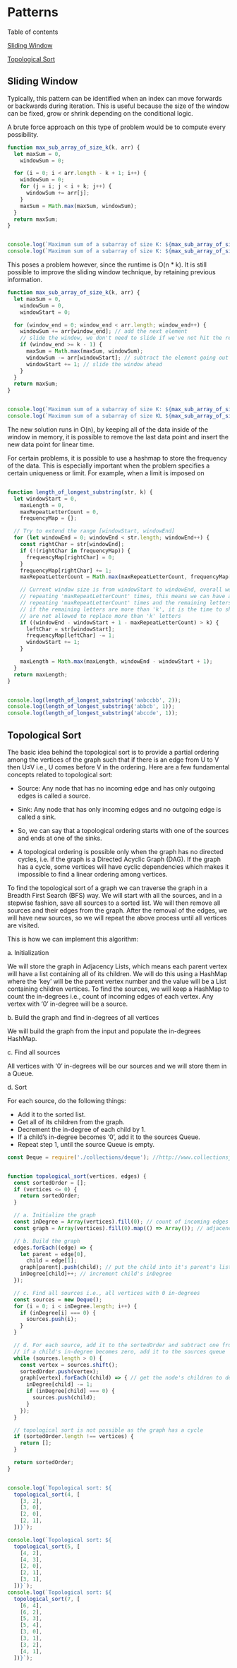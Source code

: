 # Patterns

Table of contents

[Sliding Window](##sliding-window)

[Topological Sort](##topological-sort)

## Sliding Window

Typically, this pattern can be identified when an index can move forwards or backwards
during iteration. This is useful because the size of the window can be fixed, grow or
shrink depending on the conditional logic.

A brute force approach on this type of problem would be to compute every possibility.

``` javascript
function max_sub_array_of_size_k(k, arr) {
  let maxSum = 0,
    windowSum = 0;

  for (i = 0; i < arr.length - k + 1; i++) {
    windowSum = 0;
    for (j = i; j < i + k; j++) {
      windowSum += arr[j];
    }
    maxSum = Math.max(maxSum, windowSum);
  }
  return maxSum;
}


console.log(`Maximum sum of a subarray of size K: ${max_sub_array_of_size_k(3, [2, 1, 5, 1, 3, 2])}`);
console.log(`Maximum sum of a subarray of size K: ${max_sub_array_of_size_k(2, [2, 3, 4, 1, 5])}`);
```

This poses a problem however, since the runtime is O(n * k). It is still possible to improve the
sliding window technique, by retaining previous information.

``` javascript
function max_sub_array_of_size_k(k, arr) {
  let maxSum = 0,
    windowSum = 0,
    windowStart = 0;

  for (window_end = 0; window_end < arr.length; window_end++) {
    windowSum += arr[window_end]; // add the next element
    // slide the window, we don't need to slide if we've not hit the required window size of 'k'
    if (window_end >= k - 1) {
      maxSum = Math.max(maxSum, windowSum);
      windowSum -= arr[windowStart]; // subtract the element going out
      windowStart += 1; // slide the window ahead
    }
  }
  return maxSum;
}


console.log(`Maximum sum of a subarray of size K: ${max_sub_array_of_size_k(3, [2, 1, 5, 1, 3, 2])}`);
console.log(`Maximum sum of a subarray of size KL ${max_sub_array_of_size_k(2, [2, 3, 4, 1, 5])}`);
```

The new solution runs in O(n), by keeping all of the data inside of the window in memory, it is possible to
remove the last data point and insert the new data point for linear time.

For certain problems, it is possible to use a hashmap to store the frequency of the data. This is especially important
when the problem specifies a certain uniqueness or limit. For example, when a limit is imposed on

``` javascript

function length_of_longest_substring(str, k) {
  let windowStart = 0,
    maxLength = 0,
    maxRepeatLetterCount = 0,
    frequencyMap = {};

  // Try to extend the range [windowStart, windowEnd]
  for (let windowEnd = 0; windowEnd < str.length; windowEnd++) {
    const rightChar = str[windowEnd];
    if (!(rightChar in frequencyMap)) {
      frequencyMap[rightChar] = 0;
    }
    frequencyMap[rightChar] += 1;
    maxRepeatLetterCount = Math.max(maxRepeatLetterCount, frequencyMap[rightChar]);

    // Current window size is from windowStart to windowEnd, overall we have a letter which is
    // repeating 'maxRepeatLetterCount' times, this means we can have a window which has one letter
    // repeating 'maxRepeatLetterCount' times and the remaining letters we should replace.
    // if the remaining letters are more than 'k', it is the time to shrink the window as we
    // are not allowed to replace more than 'k' letters
    if ((windowEnd - windowStart + 1 - maxRepeatLetterCount) > k) {
      leftChar = str[windowStart];
      frequencyMap[leftChar] -= 1;
      windowStart += 1;
    }

    maxLength = Math.max(maxLength, windowEnd - windowStart + 1);
  }
  return maxLength;
}


console.log(length_of_longest_substring('aabccbb', 2));
console.log(length_of_longest_substring('abbcb', 1));
console.log(length_of_longest_substring('abccde', 1));
```

## Topological Sort

The basic idea behind the topological sort is to provide a partial ordering among the vertices of the graph such that if there is an edge from U to V then U≤V i.e., U comes before V in the ordering. Here are a few fundamental concepts related to topological sort:

- Source: Any node that has no incoming edge and has only outgoing edges is called a source.

- Sink: Any node that has only incoming edges and no outgoing edge is called a sink.

- So, we can say that a topological ordering starts with one of the sources and ends at one of the sinks.

- A topological ordering is possible only when the graph has no directed cycles, i.e. if the graph is a Directed Acyclic Graph (DAG). If the graph has a cycle, some vertices will have cyclic dependencies which makes it impossible to find a linear ordering among vertices.

To find the topological sort of a graph we can traverse the graph in a Breadth First Search (BFS) way. We will start with all the sources, and in a stepwise fashion, save all sources to a sorted list. We will then remove all sources and their edges from the graph. After the removal of the edges, we will have new sources, so we will repeat the above process until all vertices are visited.

This is how we can implement this algorithm:

a. Initialization

We will store the graph in Adjacency Lists, which means each parent vertex will have a list containing all of its children. We will do this using a HashMap where the ‘key’ will be the parent vertex number and the value will be a List containing children vertices.
To find the sources, we will keep a HashMap to count the in-degrees i.e., count of incoming edges of each vertex. Any vertex with ‘0’ in-degree will be a source.

b. Build the graph and find in-degrees of all vertices

We will build the graph from the input and populate the in-degrees HashMap.

c. Find all sources

All vertices with ‘0’ in-degrees will be our sources and we will store them in a Queue.

d. Sort

For each source, do the following things:

- Add it to the sorted list.
- Get all of its children from the graph.
- Decrement the in-degree of each child by 1.
- If a child’s in-degree becomes ‘0’, add it to the sources Queue.
- Repeat step 1, until the source Queue is empty.

``` javascript
const Deque = require('./collections/deque'); //http://www.collectionsjs.com


function topological_sort(vertices, edges) {
  const sortedOrder = [];
  if (vertices <= 0) {
    return sortedOrder;
  }

  // a. Initialize the graph
  const inDegree = Array(vertices).fill(0); // count of incoming edges
  const graph = Array(vertices).fill(0).map(() => Array()); // adjacency list graph

  // b. Build the graph
  edges.forEach((edge) => {
    let parent = edge[0],
      child = edge[1];
    graph[parent].push(child); // put the child into it's parent's list
    inDegree[child]++; // increment child's inDegree
  });

  // c. Find all sources i.e., all vertices with 0 in-degrees
  const sources = new Deque();
  for (i = 0; i < inDegree.length; i++) {
    if (inDegree[i] === 0) {
      sources.push(i);
    }
  }

  // d. For each source, add it to the sortedOrder and subtract one from all of its children's in-degrees
  // if a child's in-degree becomes zero, add it to the sources queue
  while (sources.length > 0) {
    const vertex = sources.shift();
    sortedOrder.push(vertex);
    graph[vertex].forEach((child) => { // get the node's children to decrement their in-degrees
      inDegree[child] -= 1;
      if (inDegree[child] === 0) {
        sources.push(child);
      }
    });
  }

  // topological sort is not possible as the graph has a cycle
  if (sortedOrder.length !== vertices) {
    return [];
  }

  return sortedOrder;
}


console.log(`Topological sort: ${
  topological_sort(4, [
    [3, 2],
    [3, 0],
    [2, 0],
    [2, 1],
  ])}`);

console.log(`Topological sort: ${
  topological_sort(5, [
    [4, 2],
    [4, 3],
    [2, 0],
    [2, 1],
    [3, 1],
  ])}`);
console.log(`Topological sort: ${
  topological_sort(7, [
    [6, 4],
    [6, 2],
    [5, 3],
    [5, 4],
    [3, 0],
    [3, 1],
    [3, 2],
    [4, 1],
  ])}`);
```
